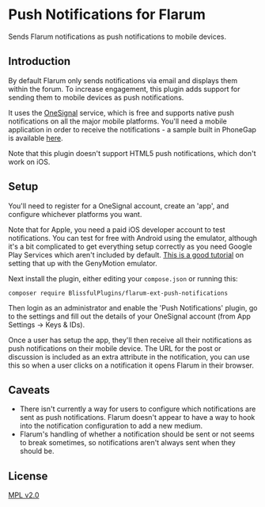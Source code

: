 # Push Notifications for Flarum

Sends Flarum notifications as push notifications to mobile devices.

## Introduction

By default Flarum only sends notifications via email and displays them within
the forum. To increase engagement, this plugin adds support for sending them to
mobile devices as push notifications.

It uses the [OneSignal](http://onesignal.com/) service, which is free and
supports native push notifications on all the major mobile platforms. You'll
need a mobile application in order to receive the notifications - a sample
built in PhoneGap is available [here](TBC).

Note that this plugin doesn't support HTML5 push notifications, which don't
work on iOS.

## Setup

You'll need to register for a OneSignal account, create an 'app', and configure
whichever platforms you want.

Note that for Apple, you need a paid iOS developer account to test
notifications. You can test for free with Android using the emulator, although
it's a bit complicated to get everything setup correctly as you need Google
Play Services which aren't included by default. [This is a good
tutorial](https://github.com/codepath/android_guides/wiki/Genymotion-2.0-Emulators-with-Google-Play-support)
on setting that up with the GenyMotion emulator.

Next install the plugin, either editing your `compose.json` or running this:

    composer require BlissfulPlugins/flarum-ext-push-notifications

Then login as an administrator and enable the 'Push Notifications' plugin, go
to the settings and fill out the details of your OneSignal account (from App
Settings -> Keys & IDs).

Once a user has setup the app, they'll then receive all their notifications as
push notifications on their mobile device. The URL for the post or discussion
is included as an extra attribute in the notification, you can use this so
when a user clicks on a notification it opens Flarum in their browser.

## Caveats

* There isn't currently a way for users to configure which notifications are
  sent as push notifications. Flarum doesn't appear to have a way to hook into
  the notification configuration to add a new medium.
* Flarum's handling of whether a notification should be sent or not seems to
  break sometimes, so notifications aren't always sent when they should be.

## License

[MPL v2.0](https://github.com/BlissfulPlugins/flarum-ext-push-notifications/blob/master/LICENSE)
